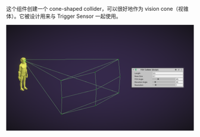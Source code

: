 这个组件创建一个 cone-shaped collider，可以很好地作为 vision cone（视锥体）。它被设计用来与 Trigger Sensor 一起使用。

![FOVCollider](FOVCollider.png)
